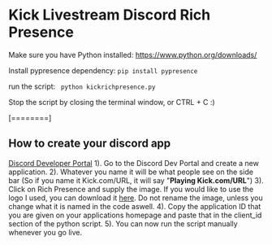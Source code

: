 # Kick Livestream Discord Rich Presence
Make sure you have Python installed: https://www.python.org/downloads/

Install pypresence dependency:
   `` pip install pypresence ``
   
   run the script:
   `` python kickrichpresence.py`` 
   
   Stop the script by closing the terminal window, or CTRL + C :)
   
   
[========]

   
## How to create your discord app
[Discord Developer Portal](https://discord.com/developers/applications "Discord Developer Portal")
1). Go to the Discord Dev Portal and create a new application. 
2).  Whatever you name it will be what people see on the side bar (So if you name it Kick.com/URL, it will say "**Playing Kick.com/URL**")
3). Click on Rich Presence and supply the image. If you would like to use the logo I used, you can download it [here](https://github.com/RilexBTW/KickDiscordRichPresence/raw/main/logo.png "here"). Do not rename the image, unless you change what it is named in the code aswell.
4). Copy the application ID that you are given on your applications homepage and paste that in the client_id section of the python script. 
5). You can now run the script manually whenever you go live.
